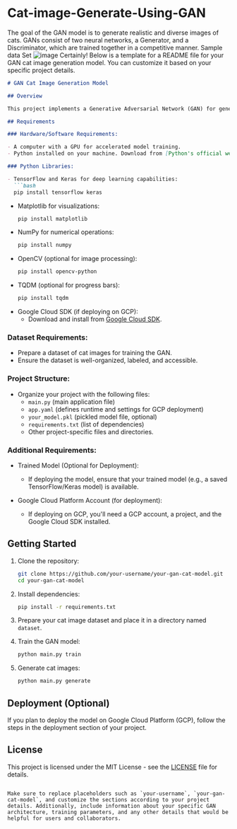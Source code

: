# Cat-image-Generate-Using-GAN
The goal of the GAN model is to generate realistic and diverse images of cats. GANs consist of two neural networks, a Generator, and a Discriminator, which are trained together in a competitive manner.
Sample data Set
![image](https://github.com/AbhishekMagar1289/Cat-image-Generate-Using-GAN/assets/113402556/e2e749c7-1209-4bac-960c-951db721ffa0)
Certainly! Below is a template for a README file for your GAN cat image generation model. You can customize it based on your specific project details.

```markdown
# GAN Cat Image Generation Model

## Overview

This project implements a Generative Adversarial Network (GAN) for generating realistic cat images. The GAN consists of a Generator and a Discriminator, trained in a competitive manner to produce high-quality cat images.

## Requirements

### Hardware/Software Requirements:

- A computer with a GPU for accelerated model training.
- Python installed on your machine. Download from [Python's official website](https://www.python.org/downloads/).

### Python Libraries:

- TensorFlow and Keras for deep learning capabilities:
  ```bash
  pip install tensorflow keras
  ```
- Matplotlib for visualizations:
  ```bash
  pip install matplotlib
  ```
- NumPy for numerical operations:
  ```bash
  pip install numpy
  ```
- OpenCV (optional for image processing):
  ```bash
  pip install opencv-python
  ```
- TQDM (optional for progress bars):
  ```bash
  pip install tqdm
  ```
- Google Cloud SDK (if deploying on GCP):
  - Download and install from [Google Cloud SDK](https://cloud.google.com/sdk/docs/install).

### Dataset Requirements:

- Prepare a dataset of cat images for training the GAN.
- Ensure the dataset is well-organized, labeled, and accessible.

### Project Structure:

- Organize your project with the following files:
  - `main.py` (main application file)
  - `app.yaml` (defines runtime and settings for GCP deployment)
  - `your_model.pkl` (pickled model file, optional)
  - `requirements.txt` (list of dependencies)
  - Other project-specific files and directories.

### Additional Requirements:

- Trained Model (Optional for Deployment):
  - If deploying the model, ensure that your trained model (e.g., a saved TensorFlow/Keras model) is available.

- Google Cloud Platform Account (for deployment):
  - If deploying on GCP, you'll need a GCP account, a project, and the Google Cloud SDK installed.

## Getting Started

1. Clone the repository:

   ```bash
   git clone https://github.com/your-username/your-gan-cat-model.git
   cd your-gan-cat-model
   ```

2. Install dependencies:

   ```bash
   pip install -r requirements.txt
   ```

3. Prepare your cat image dataset and place it in a directory named `dataset`.

4. Train the GAN model:

   ```bash
   python main.py train
   ```

5. Generate cat images:

   ```bash
   python main.py generate
   ```

## Deployment (Optional)

If you plan to deploy the model on Google Cloud Platform (GCP), follow the steps in the deployment section of your project.

## License

This project is licensed under the MIT License - see the [LICENSE](LICENSE) file for details.
```

Make sure to replace placeholders such as `your-username`, `your-gan-cat-model`, and customize the sections according to your project details. Additionally, include information about your specific GAN architecture, training parameters, and any other details that would be helpful for users and collaborators.
